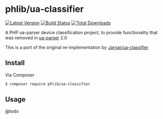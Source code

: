 # phlib/ua-classifier

[![Latest Version](https://img.shields.io/github/release/phlib/ua-classifier.svg)](https://github.com/phlib/ua-classifier/releases)
[![Build Status](https://img.shields.io/travis/phlib/ua-classifier/master.svg)](https://travis-ci.org/phlib/ua-classifier)
[![Total Downloads](https://img.shields.io/packagist/dt/phlib/ua-classifier.svg)](https://packagist.org/packages/phlib/ua-classifier)

A PHP ua-parser device classification project, to provide functionality that was removed in [ua-parser](https://github.com/tobie/ua-parser) 2.0

This is a port of the original re-implementation by [Jarnar/ua-classifier](https://bitbucket.org/Jarnar/ua-classifier)

## Install

Via Composer

``` bash
$ composer require phlib/ua-classifier
```

## Usage

@todo
